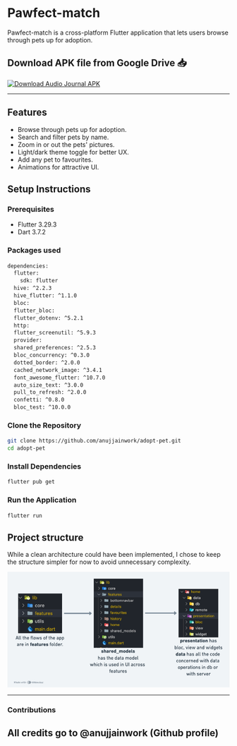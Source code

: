 # Pawfect-match

Pawfect-match is a cross-platform Flutter application that lets users browse through pets up for adoption.



## Download APK file from Google Drive 📥

[![Download Audio Journal APK](https://img.shields.io/badge/Download-APK-blue?style=for-the-badge&logo=android)](https://drive.google.com/drive/folders/19XLv52RbdjUHH50n_YXRRN8gjwi3Q72l?usp=sharing)

---

## Features

- Browse through pets up for adoption.
- Search and filter pets by name.
- Zoom in or out the pets' pictures.
- Light/dark theme toggle for better UX.
- Add any pet to favourites.
- Animations for attractive UI.

## Setup Instructions

### Prerequisites

- Flutter 3.29.3
- Dart 3.7.2

### Packages used
```bash
dependencies:
  flutter:
    sdk: flutter
  hive: ^2.2.3
  hive_flutter: ^1.1.0
  bloc:
  flutter_bloc:
  flutter_dotenv: ^5.2.1
  http:
  flutter_screenutil: ^5.9.3
  provider:
  shared_preferences: ^2.5.3
  bloc_concurrency: ^0.3.0
  dotted_border: ^2.0.0
  cached_network_image: ^3.4.1
  font_awesome_flutter: ^10.7.0
  auto_size_text: ^3.0.0
  pull_to_refresh: ^2.0.0
  confetti: ^0.8.0
  bloc_test: ^10.0.0
```

### Clone the Repository
```bash
git clone https://github.com/anujjainwork/adopt-pet.git
cd adopt-pet
```

### Install Dependencies
```bash
flutter pub get
```

### Run the Application
```bash
flutter run
```


## Project structure
While a clean architecture could have been implemented, I chose to keep the structure simpler for now to avoid unnecessary complexity.



![File structure](readme_assets/folder_structure.png)

---

### Contributions
All credits go to @anujjainwork (Github profile)
---
